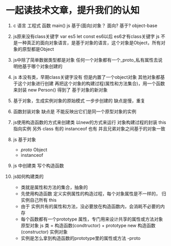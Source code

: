 # 一起读技术文章，提升我们的认知

1. c 语言 工程式 函数 main()
    js 基于(面向)对象？
    面向?   基于?
    object-base

2. js原来没有class关键字
    var es5     let const es6以后
    es6才有class关键字
    js 不是一种真正的面向对象语言，是基于对象的语言，这个对象是Object，所有对象的原型都是Object

3. js中除了简单数据类型都是对象
    任何一个对象都有一个_proto_私有属性去说明他基于哪个对象创建的

4. js 本没有类，早期class关键字没有
    但是内置了一个object对象
    其他对象都基于这个对象进行创建
    再把这个对象的构建过程(属性和方法集合)，用一个函数来封装
    new  Person() 得到了 基于对象的新对象

5. 基于对象，生成实例对象的原始模式 一步步创建的
    缺点是慢，重复

6. 函数封装对象
    缺点是  不能反映出它们是同一个原型对象的实例

7. js使用构造函数的方式来创建类
    以new的方式来运行
    对象构建过程的封装 this指向实例
    另外 class 有的 instanceof 也有
    并且兄弟对象之间基于的对象一致

8. js 基于对象
    - _proto_   Object
    - instanceof 

9. js 中创建类 写个构造函数

10. js如何构建类的
    - 类就是属性和方法的集合，抽象的
    - 先使用构造函数 定义实例属性的构造过程，每个对象属性是不一样的，
        归实例自己所有 this
    - 由于 实例共有的属性和方法，没必要放在构造函数内，会消耗不必要的内存
    - 每个函数都有一个prototype 属性，专门用来设计共享的属性或方法对象
        原型对象
        js 类 = 构造函数(condtructor) + prototype
        new 构造函数(constructor)       实例对象
    - 实例是怎么拿到构造函数的prototype里的属性或方法
        -proto
